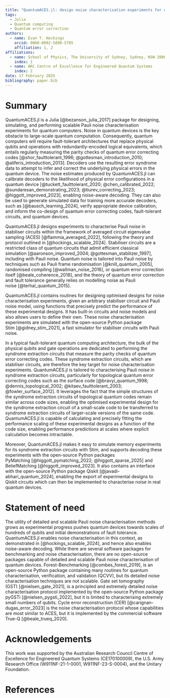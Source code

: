 ```yaml
---
title: "QuantumACES.jl: design noise characterisation experiments for quantum computers"
tags:
  - Julia
  - Quantum computing
  - Quantum error correction
authors:
  - name: Evan T. Hockings
    orcid: 0000-0002-5890-5705
    affiliation: 1, 2
affiliations:
  - name: School of Physics, The University of Sydney, Sydney, NSW 2006, Australia
    index: 1
  - name: ARC Centre of Excellence for Engineered Quantum Systems
    index: 2
date: 17 February 2025
bibliography: paper.bib
---
```


# Summary

QuantumACES.jl is a Julia&nbsp;[@bezanson_julia_2017] package for designing, simulating, and performing scalable Pauli noise characterisation experiments for quantum computers.
Noise in quantum devices is the key obstacle to large-scale quantum computation.
Consequently, quantum computers will require fault-tolerant architectures that replace physical qubits and operations with redundantly-encoded logical equivalents, which entails regularly measuring the parity checks of quantum error correcting codes&nbsp;[@shor_faulttolerant_1996; @gottesman_introduction_2010; @aliferis_introduction_2013].
Decoders use the resulting error syndrome data to attempt to infer and correct the underlying physical errors in the quantum device.
The noise estimates produced by QuantumACES.jl can calibrate decoders to the likelihood of physical error configurations in a quantum device&nbsp;[@tuckett_faulttolerant_2020; @chen_calibrated_2022; @sundaresan_demonstrating_2023; @tiurev_correcting_2023; @higgott_improved_2023], enabling noise-aware decoding.
They can also be used to generate simulated data for training more accurate decoders, such as&nbsp;[@bausch_learning_2024], verify appropriate device calibration, and inform the co-design of quantum error correcting codes, fault-tolerant circuits, and quantum devices.

QuantumACES.jl designs experiments to characterise Pauli noise in stabiliser circuits within the framework of averaged circuit eigenvalue sampling (ACES)&nbsp;[@flammia_averaged_2022], following the theory and protocol outlined in&nbsp;[@hockings_scalable_2024].
Stabiliser circuits are a restricted class of quantum circuits that admit efficient classical simulation&nbsp;[@aaronson_improved_2004; @gottesman_stabilizer_1997], including with Pauli noise.
Quantum noise is tailored into Pauli noise by techniques such as Pauli frame randomisation&nbsp;[@knill_quantum_2005], randomised compiling&nbsp;[@wallman_noise_2016], or quantum error correction itself&nbsp;[@beale_coherence_2018], and the theory of quantum error correction and fault tolerance generally relies on modelling noise as Pauli noise&nbsp;[@terhal_quantum_2015].

QuantumACES.jl contains routines for designing optimised designs for noise characterisation experiments, given an arbitrary stabiliser circuit and Pauli noise model, using functions that precisely predict the performance of these experimental designs.
It has built-in circuits and noise models and also allows users to define their own.
These noise characterisation experiments are simulated with the open-source Python package Stim&nbsp;[@gidney_stim_2021], a fast simulator for stabiliser circuits with Pauli noise.

In a typical fault-tolerant quantum computing architecture, the bulk of the physical qubits and gate operations are dedicated to performing the syndrome extraction circuits that measure the parity checks of quantum error correcting codes.
These syndrome extraction circuits, which are stabiliser circuits, are therefore the key target for noise characterisation experiments.
QuantumACES.jl is tailored to characterising Pauli noise in syndrome extraction circuits, particularly for topological quantum error correcting codes such as the surface code&nbsp;[@bravyi_quantum_1998; @dennis_topological_2002; @kitaev_faulttolerant_2003; @fowler_surface_2012].
It leverages the fact that the simple structures of the syndrome extraction circuits of topological quantum codes remain similar across code sizes, enabling the optimised experimental design for the syndrome extraction circuit of a small-scale code to be transferred to syndrome extraction circuits of larger-scale versions of the same code.
QuantumACES.jl is capable of calculating and precisely fitting the performance scaling of these experimental designs as a function of the code size, enabling performance predictions at scales where explicit calculation becomes intractable.

Moreover, QuantumACES.jl makes it easy to simulate memory experiments for its syndrome extraction circuits with Stim, and supports decoding these experiments with the open-source Python packages PyMatching&nbsp;[@higgott_pymatching_2022; @higgott_sparse_2025] and BeliefMatching&nbsp;[@higgott_improved_2023].
It also contains an interface with the open-source Python package Qiskit&nbsp;[@javadi-abhari_quantum_2024], enabling the export of experimental designs to Qiskit circuits which can then be implemented to characterise noise in real quantum devices.

# Statement of need

The utility of detailed and scalable Pauli noise characterisation methods grows as experimental progress pushes quantum devices towards scales of hundreds of qubits and initial demonstrations of fault tolerance.
QuantumACES.jl enables noise characterisation in this context, as demonstrated in&nbsp;[@hockings_scalable_2024], and hence also enables noise-aware decoding.
While there are several software packages for benchmarking and noise characterisation, there are no open-source packages capable of detailed and scalable Pauli noise characterisation of quantum devices.
Forest-Benchmarking&nbsp;[@combes_forest_2019], is an open-source Python package containing many routines for quantum characterisation, verification, and validation (QCVV), but its detailed noise characterisation techniques are not scalable.
Gate set tomography (GST)&nbsp;[@nielsen_gate_2021], is a principled and extremely detailed noise characterisation protocol implemented by the open-source Python package pyGSTi&nbsp;[@nielsen_pygsti_2022], but it is limited to characterising extremely small numbers of qubits.
Cycle error reconstruction (CER)&nbsp;[@carignan-dugas_error_2023] is the noise characterisation protocol whose capabilities are most similar to ACES, but it is implemented by the commercial software True-Q&nbsp;[@beale_trueq_2020].

# Acknowledgements

This work was supported by the Australian Research Council Centre of Excellence for Engineered Quantum Systems (CE170100009), the U.S. Army Research Office (W911NF-21-1-0001, W911NF-23-S-0004), and the Unitary Foundation.

# References
